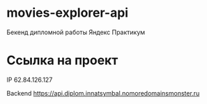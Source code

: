 # movies-explorer-api

Бекенд дипломной работы Яндекс Практикум

# Ссылка на проект

IP 62.84.126.127

Backend https://api.diplom.innatsymbal.nomoredomainsmonster.ru

